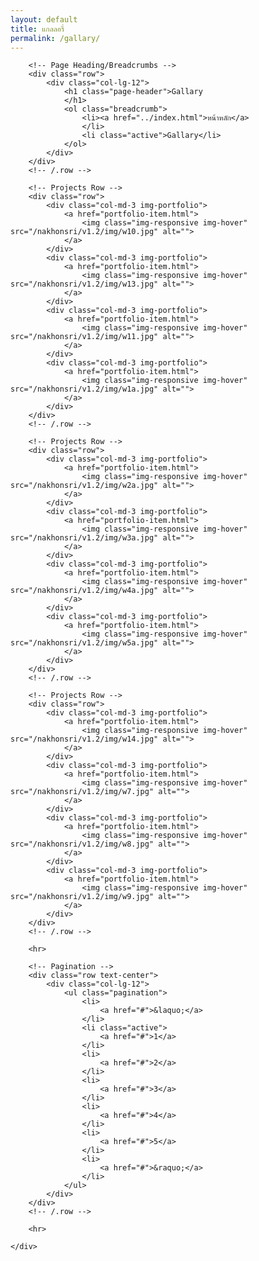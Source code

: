 ```yaml
---
layout: default
title: แกลลอรี่
permalink: /gallary/
---
```


<div class="container">

        <!-- Page Heading/Breadcrumbs -->
        <div class="row">
            <div class="col-lg-12">
                <h1 class="page-header">Gallary
                </h1>
                <ol class="breadcrumb">
                    <li><a href="../index.html">หน้าหลัก</a>
                    </li>
                    <li class="active">Gallary</li>
                </ol>
            </div>
        </div>
        <!-- /.row -->

        <!-- Projects Row -->
        <div class="row">
            <div class="col-md-3 img-portfolio">
                <a href="portfolio-item.html">
                    <img class="img-responsive img-hover" src="/nakhonsri/v1.2/img/w10.jpg" alt="">
                </a>
            </div>
            <div class="col-md-3 img-portfolio">
                <a href="portfolio-item.html">
                    <img class="img-responsive img-hover" src="/nakhonsri/v1.2/img/w13.jpg" alt="">
                </a>
            </div>
            <div class="col-md-3 img-portfolio">
                <a href="portfolio-item.html">
                    <img class="img-responsive img-hover" src="/nakhonsri/v1.2/img/w11.jpg" alt="">
                </a>
            </div>
            <div class="col-md-3 img-portfolio">
                <a href="portfolio-item.html">
                    <img class="img-responsive img-hover" src="/nakhonsri/v1.2/img/w1a.jpg" alt="">
                </a>
            </div>
        </div>
        <!-- /.row -->

        <!-- Projects Row -->
        <div class="row">
            <div class="col-md-3 img-portfolio">
                <a href="portfolio-item.html">
                    <img class="img-responsive img-hover" src="/nakhonsri/v1.2/img/w2a.jpg" alt="">
                </a>
            </div>
            <div class="col-md-3 img-portfolio">
                <a href="portfolio-item.html">
                    <img class="img-responsive img-hover" src="/nakhonsri/v1.2/img/w3a.jpg" alt="">
                </a>
            </div>
            <div class="col-md-3 img-portfolio">
                <a href="portfolio-item.html">
                    <img class="img-responsive img-hover" src="/nakhonsri/v1.2/img/w4a.jpg" alt="">
                </a>
            </div>
            <div class="col-md-3 img-portfolio">
                <a href="portfolio-item.html">
                    <img class="img-responsive img-hover" src="/nakhonsri/v1.2/img/w5a.jpg" alt="">
                </a>
            </div>
        </div>
        <!-- /.row -->

        <!-- Projects Row -->
        <div class="row">
            <div class="col-md-3 img-portfolio">
                <a href="portfolio-item.html">
                    <img class="img-responsive img-hover" src="/nakhonsri/v1.2/img/w14.jpg" alt="">
                </a>
            </div>
            <div class="col-md-3 img-portfolio">
                <a href="portfolio-item.html">
                    <img class="img-responsive img-hover" src="/nakhonsri/v1.2/img/w7.jpg" alt="">
                </a>
            </div>
            <div class="col-md-3 img-portfolio">
                <a href="portfolio-item.html">
                    <img class="img-responsive img-hover" src="/nakhonsri/v1.2/img/w8.jpg" alt="">
                </a>
            </div>
            <div class="col-md-3 img-portfolio">
                <a href="portfolio-item.html">
                    <img class="img-responsive img-hover" src="/nakhonsri/v1.2/img/w9.jpg" alt="">
                </a>
            </div>
        </div>
        <!-- /.row -->

        <hr>

        <!-- Pagination -->
        <div class="row text-center">
            <div class="col-lg-12">
                <ul class="pagination">
                    <li>
                        <a href="#">&laquo;</a>
                    </li>
                    <li class="active">
                        <a href="#">1</a>
                    </li>
                    <li>
                        <a href="#">2</a>
                    </li>
                    <li>
                        <a href="#">3</a>
                    </li>
                    <li>
                        <a href="#">4</a>
                    </li>
                    <li>
                        <a href="#">5</a>
                    </li>
                    <li>
                        <a href="#">&raquo;</a>
                    </li>
                </ul>
            </div>
        </div>
        <!-- /.row -->

        <hr>

    </div>
